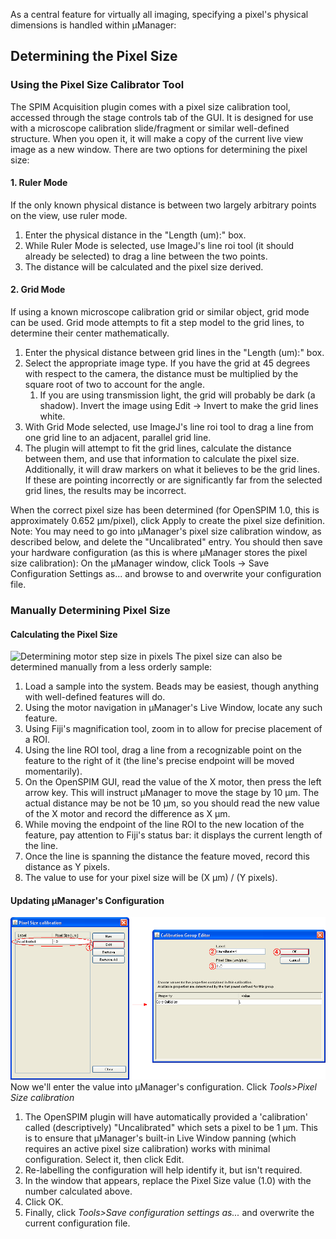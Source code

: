 ---
---
As a central feature for virtually all imaging, specifying a pixel's
physical dimensions is handled within µManager:

## Determining the Pixel Size

### Using the Pixel Size Calibrator Tool

The SPIM Acquisition plugin comes with a pixel size calibration tool,
accessed through the stage controls tab of the GUI. It is designed for
use with a microscope calibration slide/fragment or similar well-defined
structure. When you open it, it will make a copy of the current live
view image as a new window. There are two options for determining the
pixel size:

#### 1\. Ruler Mode

If the only known physical distance is between two largely arbitrary
points on the view, use ruler mode.

1.  Enter the physical distance in the "Length (um):" box.
2.  While Ruler Mode is selected, use ImageJ's line roi tool (it should
    already be selected) to drag a line between the two points.
3.  The distance will be calculated and the pixel size derived.

#### 2\. Grid Mode

If using a known microscope calibration grid or similar object, grid
mode can be used. Grid mode attempts to fit a step model to the grid
lines, to determine their center mathematically.

1.  Enter the physical distance between grid lines in the "Length (um):"
    box.
2.  Select the appropriate image type. If you have the grid at 45
    degrees with respect to the camera, the distance must be multiplied
    by the square root of two to account for the angle.
    1.  If you are using transmission light, the grid will probably be
        dark (a shadow). Invert the image using Edit -\> Invert to make
        the grid lines white.
3.  With Grid Mode selected, use ImageJ's line roi tool to drag a line
    from one grid line to an adjacent, parallel grid line.
4.  The plugin will attempt to fit the grid lines, calculate the
    distance between them, and use that information to calculate the
    pixel size. Additionally, it will draw markers on what it believes
    to be the grid lines. If these are pointing incorrectly or are
    significantly far from the selected grid lines, the results may be
    incorrect.

When the correct pixel size has been determined (for OpenSPIM 1.0, this
is approximately 0.652 µm/pixel), click Apply to create the pixel size
definition. Note: You may need to go into µManager's pixel size
calibration window, as described below, and delete the "Uncalibrated"
entry. You should then save your hardware configuration (as this is
where µManager stores the pixel size calibration): On the µManager
window, click Tools -\> Save Configuration Settings as... and browse to
and overwrite your configuration file.

### Manually Determining Pixel Size

#### Calculating the Pixel Size

![Determining motor step size in pixels](Pixel-size-calibration-1-2.png
"Determining motor step size in pixels") The pixel size can also be
determined manually from a less orderly sample:

1.  Load a sample into the system. Beads may be easiest, though anything
    with well-defined features will do.
2.  Using the motor navigation in µManager's Live Window, locate any
    such feature.
3.  Using Fiji's magnification tool, zoom in to allow for precise
    placement of a ROI.
4.  Using the line ROI tool, drag a line from a recognizable point on
    the feature to the right of it (the line's precise endpoint will be
    moved momentarily).
5.  On the OpenSPIM GUI, read the value of the X motor, then press the
    left arrow key. This will instruct µManager to move the stage by 10
    µm. The actual distance may be not be 10 µm, so you should read the
    new value of the X motor and record the difference as X µm.
6.  While moving the endpoint of the line ROI to the new location of the
    feature, pay attention to Fiji's status bar: it displays the current
    length of the line.
7.  Once the line is spanning the distance the feature moved, record
    this distance as Y pixels.
8.  The value to use for your pixel size will be (X µm) / (Y pixels).

#### Updating µManager's Configuration

![Entering the pixel step size](Pixel-size-calibration-3.png
"Entering the pixel step size") Now we'll enter the value into
µManager's configuration. Click *Tools\>Pixel Size calibration*

1.  The OpenSPIM plugin will have automatically provided a 'calibration'
    called (descriptively) "Uncalibrated" which sets a pixel to be 1 µm.
    This is to ensure that µManager's built-in Live Window panning
    (which requires an active pixel size calibration) works with minimal
    configuration. Select it, then click Edit.
2.  Re-labelling the configuration will help identify it, but isn't
    required.
3.  In the window that appears, replace the Pixel Size value (1.0) with
    the number calculated above.
4.  Click OK.
5.  Finally, click *Tools\>Save configuration settings as...* and
    overwrite the current configuration file.
